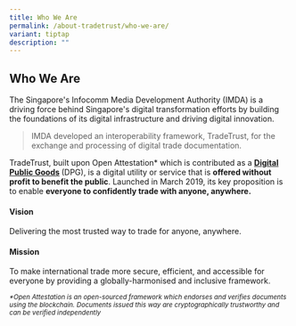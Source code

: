 ```yaml
---
title: Who We Are
permalink: /about-tradetrust/who-we-are/
variant: tiptap
description: ""
---
```

<h2>Who We Are</h2>
<p>The Singapore's Infocomm Media Development Authority (IMDA) is a driving
force behind Singapore's digital transformation efforts by building the
foundations of its digital infrastructure and driving digital innovation.</p>
<blockquote>
<p>IMDA developed an interoperability framework, TradeTrust, for the exchange
and processing of digital trade documentation.</p>
</blockquote>
<p></p>
<p>TradeTrust, built upon Open Attestation* which is contributed as a <strong><a href="https://digitalpublicgoods.net/digital-public-goods/" rel="noopener noreferrer nofollow" target="_blank">Digital Public Goods</a> </strong>(DPG),
is a digital utility or service that is <strong>offered without profit to benefit the public</strong>.
Launched in March 2019, its key proposition is to enable <strong>everyone to confidently trade with anyone, anywhere.</strong>
</p>
<h4>Vision</h4>
<p>Delivering the most trusted way to trade for anyone, anywhere.</p>
<h4>Mission</h4>
<p>To make international trade more secure, efficient, and accessible for
everyone by providing a globally-harmonised and inclusive framework.</p>
<p></p>
<p></p>
<p></p>
<p><em><sup>*Open Attestation is an open-sourced framework which endorses and verifies documents using the blockchain. Documents issued this way are cryptographically trustworthy and can be verified independently</sup></em>
</p>